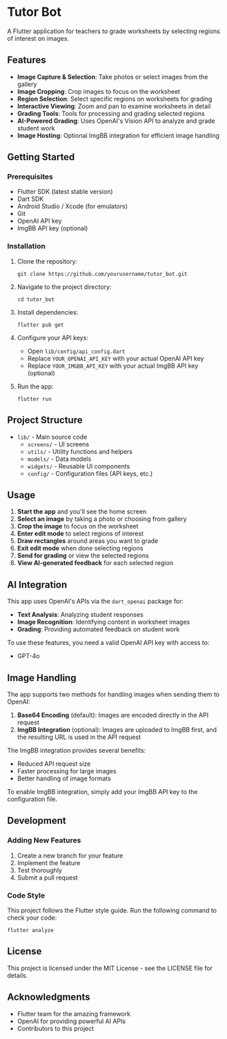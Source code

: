 # Tutor Bot

A Flutter application for teachers to grade worksheets by selecting regions of interest on images.

## Features

- **Image Capture & Selection**: Take photos or select images from the gallery
- **Image Cropping**: Crop images to focus on the worksheet
- **Region Selection**: Select specific regions on worksheets for grading
- **Interactive Viewing**: Zoom and pan to examine worksheets in detail
- **Grading Tools**: Tools for processing and grading selected regions
- **AI-Powered Grading**: Uses OpenAI's Vision API to analyze and grade student work
- **Image Hosting**: Optional ImgBB integration for efficient image handling

## Getting Started

### Prerequisites

- Flutter SDK (latest stable version)
- Dart SDK
- Android Studio / Xcode (for emulators)
- Git
- OpenAI API key
- ImgBB API key (optional)

### Installation

1. Clone the repository:
   ```
   git clone https://github.com/yourusername/tutor_bot.git
   ```

2. Navigate to the project directory:
   ```
   cd tutor_bot
   ```

3. Install dependencies:
   ```
   flutter pub get
   ```

4. Configure your API keys:
   - Open `lib/config/api_config.dart`
   - Replace `YOUR_OPENAI_API_KEY` with your actual OpenAI API key
   - Replace `YOUR_IMGBB_API_KEY` with your actual ImgBB API key (optional)

5. Run the app:
   ```
   flutter run
   ```

## Project Structure

- `lib/` - Main source code
  - `screens/` - UI screens
  - `utils/` - Utility functions and helpers
  - `models/` - Data models
  - `widgets/` - Reusable UI components
  - `config/` - Configuration files (API keys, etc.)

## Usage

1. **Start the app** and you'll see the home screen
2. **Select an image** by taking a photo or choosing from gallery
3. **Crop the image** to focus on the worksheet
4. **Enter edit mode** to select regions of interest
5. **Draw rectangles** around areas you want to grade
6. **Exit edit mode** when done selecting regions
7. **Send for grading** or view the selected regions
8. **View AI-generated feedback** for each selected region

## AI Integration

This app uses OpenAI's APIs via the `dart_openai` package for:
- **Text Analysis**: Analyzing student responses
- **Image Recognition**: Identifying content in worksheet images
- **Grading**: Providing automated feedback on student work

To use these features, you need a valid OpenAI API key with access to:
- GPT-4o

## Image Handling

The app supports two methods for handling images when sending them to OpenAI:

1. **Base64 Encoding** (default): Images are encoded directly in the API request
2. **ImgBB Integration** (optional): Images are uploaded to ImgBB first, and the resulting URL is used in the API request

The ImgBB integration provides several benefits:
- Reduced API request size
- Faster processing for large images
- Better handling of image formats

To enable ImgBB integration, simply add your ImgBB API key to the configuration file.

## Development

### Adding New Features

1. Create a new branch for your feature
2. Implement the feature
3. Test thoroughly
4. Submit a pull request

### Code Style

This project follows the Flutter style guide. Run the following command to check your code:

```
flutter analyze
```

## License

This project is licensed under the MIT License - see the LICENSE file for details.

## Acknowledgments

- Flutter team for the amazing framework
- OpenAI for providing powerful AI APIs
- Contributors to this project
